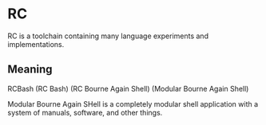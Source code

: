 <!--
 Copyright (C) 2021 Kai D. Gonzalez
 
 This program is free software: you can redistribute it and/or modify
 it under the terms of the GNU Affero General Public License as
 published by the Free Software Foundation, either version 3 of the
 License, or (at your option) any later version.
 
 This program is distributed in the hope that it will be useful,
 but WITHOUT ANY WARRANTY; without even the implied warranty of
 MERCHANTABILITY or FITNESS FOR A PARTICULAR PURPOSE.  See the
 GNU Affero General Public License for more details.
 
 You should have received a copy of the GNU Affero General Public License
 along with this program.  If not, see <http://www.gnu.org/licenses/>.
-->

# RC

RC is a toolchain containing many language experiments and implementations.

## Meaning

RCBash (RC Bash) (RC Bourne Again Shell) (Modular Bourne Again Shell)

Modular Bourne Again SHell is a completely modular shell application with a system of manuals,
software, and other things.